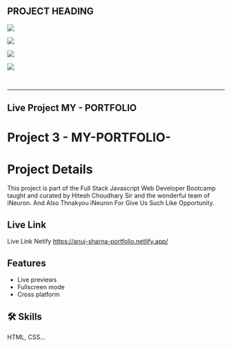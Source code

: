 
## PROJECT HEADING

![](https://img.shields.io/badge/MY%20PORTFOLIO%203-PORTFOLIO%20CSS%20CLONE%20WEBPAGE-blue)

![](https://img.shields.io/badge/TECH%20STACK-HTML%20%7C%20CSS-important)

![](https://img.shields.io/badge/PROJECT%20OWNER-ANUJ%20SHARMA-blueviolet)
 
![](https://img.shields.io/badge/SPECIAL%20THANKS-HITESH%20CHOUDHARY%20SIR%20%20%7C%20iNeuron.ai%20TEAM-ff69b4)



&nbsp;
***
## Live Project MY - PORTFOLIO




# Project 3  -  MY-PORTFOLIO-

# Project Details 

This project is part of the Full Stack Javascript Web Developer Bootcamp taught and curated by Hitesh Choudhary Sir and the wonderful team of iNeuron.
And Also Thnakyou iNeuron For Give Us Such Like Opportunity.


## Live Link

Live Link Netify
https://anuj-sharna-portfolio.netlify.app/


## Features

- Live previews
- Fullscreen mode
- Cross platform


## 🛠 Skills
HTML, CSS...
